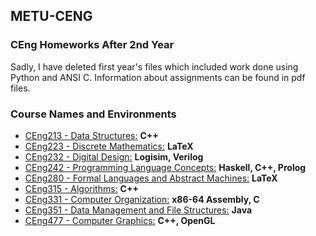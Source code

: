## METU-CENG
### CEng Homeworks After 2nd Year
Sadly, I have deleted first year's files which included work done using Python and ANSI C.
Information about assignments can be found in pdf files.

### Course Names and Environments

* [CEng213 - Data Structures:](https://github.com/cahity/METU-CENG/tree/master/CENG213) **C++**
* [CEng223 - Discrete Mathematics:](https://github.com/cahity/METU-CENG/tree/master/CENG223) **LaTeX**
* [CEng232 - Digital Design:](https://github.com/cahity/METU-CENG/tree/master/CENG232/) **Logisim, Verilog**
* [CEng242 - Programming Language Concepts:](https://github.com/cahity/METU-CENG/tree/master/CENG242/) **Haskell, C++, Prolog**
* [CEng280 - Formal Languages and Abstract Machines:](https://github.com/cahity/METU-CENG/tree/master/CENG280/) **LaTeX**
* [CEng315 - Algorithms:](https://github.com/cahity/METU-CENG/tree/master/CENG315/) **C++**
* [CEng331 - Computer Organization:](https://github.com/cahity/METU-CENG/tree/master/CENG331/) **x86-64 Assembly, C**
* [CEng351 - Data Management and File Structures:](https://github.com/cahity/METU-CENG/tree/master/CENG351/) **Java**
* [CEng477 - Computer Graphics:](https://github.com/cahity/METU-CENG/tree/master/CENG477/) **C++, OpenGL**

